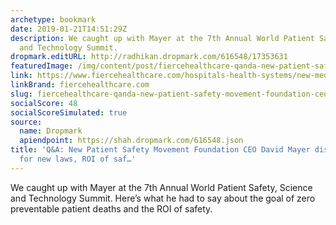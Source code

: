 ```yaml
---
archetype: bookmark
date: 2019-01-21T14:51:29Z
description: We caught up with Mayer at the 7th Annual World Patient Safety, Science
  and Technology Summit.
dropmark.editURL: http://radhikan.dropmark.com/616548/17353631
featuredImage: /img/content/post/fiercehealthcare-qanda-new-patient-safety-movement-foundation-ceo-david-mayer-discusses-need-for-new-laws-roi-of-saf.jpg
link: https://www.fiercehealthcare.com/hospitals-health-systems/new-medstar-exec-name-ceo-patient-safety-movement-foundation
linkBrand: fiercehealthcare.com
slug: fiercehealthcare-qanda-new-patient-safety-movement-foundation-ceo-david-mayer-discusses-need-for-new-laws-roi-of-saf
socialScore: 48
socialScoreSimulated: true
source:
  name: Dropmark
  apiendpoint: https://shah.dropmark.com/616548.json
title: 'Q&A: New Patient Safety Movement Foundation CEO David Mayer discusses need
  for new laws, ROI of saf…'
---
```

We caught up with Mayer at the 7th Annual World Patient Safety, Science and Technology Summit. Here’s what he had to say about the goal of zero preventable patient deaths and the ROI of safety.